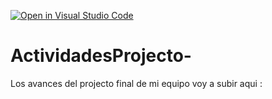 [![Open in Visual Studio Code](https://classroom.github.com/assets/open-in-vscode-c66648af7eb3fe8bc4f294546bfd86ef473780cde1dea487d3c4ff354943c9ae.svg)](https://classroom.github.com/online_ide?assignment_repo_id=8478542&assignment_repo_type=AssignmentRepo)
# ActividadesProjecto-
Los avances del projecto final de mi equipo voy a subir aqui : 
